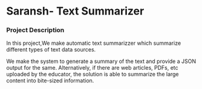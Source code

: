 # Saransh- Text Summarizer

<h3>Project Description</h3>

<p>In this project,We make automatic text summarizzer which summarize different types of text data sources.</p>
<p> We make the system to generate a summary of the text and provide a JSON output for the same. Alternatively, if there are web articles, PDFs, etc uploaded by the educator, the solution is able to summarize the large content into bite-sized information.
</p>
